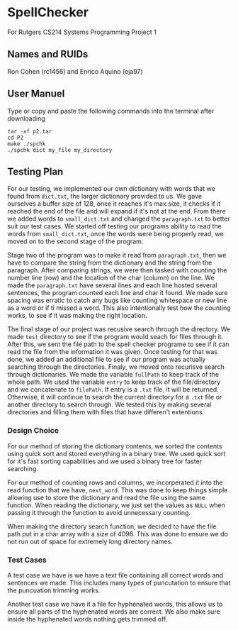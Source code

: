 SpellChecker
============

For Rutgers CS214 Systems Programming Project 1

## Names and RUIDs

Ron Cohen (rc1456) and Enrico Aquino (eja97)

## User Manuel

Type or copy and paste the following commands into the terminal after downloading

```
tar -xf p2.tar 
cd P2 
make ./spchk
./spchk dict my_file my_directory
```

## Testing Plan

For our testing, we implemented our own dictionary with words that we found from `dict.txt`, the larger dictionary provided to us. We gave ourselves a buffer size of 128, once it reaches it's max size, it checks if it reached the end of the file and will expand if it's not at the end. From there we added words to `small_dict.txt` and changed the `paragraph.txt` to better suit our test cases. We started off testing our programs ability to read the words from `small_dict.txt`, once the words were being properly read, we moved on to the second stage of the program. 

Stage two of the program was to make it read from `paragraph.txt`, then we have to compare the string from the dictionary and the string from the paragraph. After comparing strings, we were then tasked with counting the number line (row) and the location of the char (column) on the line. We made the `paragraph.txt` have several lines and each line hosted several sentences, the program counted each line and char it found. We made sure spacing was erratic to catch any bugs like counting whitespace or new line as a word or if ti missed a word. This also intentionally test how the counting works, to see if it was making the right location. 

The final stage of our project was recusive search through the directory. We made `test` directory to see if the program would seach for files through it. After this, we sent the file path to the spell checker programe to see if it can read the file from the information it was given. Once testing for that was done, we added an additional file to see if our program was actually searching through the directories. Finaly, we moved onto recurisve search through dictionaries. We made the variable `fullPath` to keep track of the whole path. We used the variable `entry` to keep track of the file/directory and we concatenate to `filePath`. If entry is a `.txt` file, it will be returned. Otherwise, it will continue to search the current directory for a `.txt` file or another directory to search through. We tested this by making several directories and filling them with files that have differen't extentions. 

### Design Choice

For our method of storing the dictionary contents, we sorted the contents using quick sort and stored everything in a binary tree. We used quick sort for it's fast sorting capabilities and we used a binary tree for faster searching. 

For our method of counting rows and columns, we incorperated it into the read function that we have, `next_word`. This was done to keep things simple allowing use to store the dictionary and read the file using the same function. When reading the dictionary, we just set the values as `NULL` when passing it through the function to avoid unnecessary counting.

When making the directory search function, we decided to have the file path put in a char array with a size of 4096. This was done to ensure we do not run out of space for extremely long directory names. 

### Test Cases

A test case we have is we have a text file containing all correct words and sentences we made. This includes many types of puncutation to ensure that the puncuation trimming works.

Another test case we have it a file for hyphenated words, this allows us to ensure all parts of the hyphenated words are correct. We also make sure inside the hyphenated words nothing gets trimmed off. 